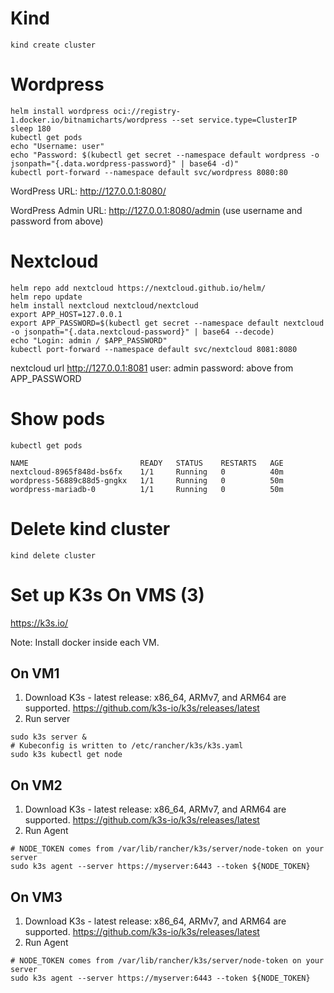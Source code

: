 # Kind
`kind create cluster`

# Wordpress
```
helm install wordpress oci://registry-1.docker.io/bitnamicharts/wordpress --set service.type=ClusterIP
sleep 180
kubectl get pods
echo "Username: user"
echo "Password: $(kubectl get secret --namespace default wordpress -o jsonpath="{.data.wordpress-password}" | base64 -d)"
kubectl port-forward --namespace default svc/wordpress 8080:80 
```

WordPress URL: http://127.0.0.1:8080/

WordPress Admin URL: http://127.0.0.1:8080/admin (use username and password from above)

# Nextcloud 
```
helm repo add nextcloud https://nextcloud.github.io/helm/
helm repo update
helm install nextcloud nextcloud/nextcloud
export APP_HOST=127.0.0.1
export APP_PASSWORD=$(kubectl get secret --namespace default nextcloud -o jsonpath="{.data.nextcloud-password}" | base64 --decode)
echo "Login: admin / $APP_PASSWORD"
kubectl port-forward --namespace default svc/nextcloud 8081:8080
```

nextcloud url http://127.0.0.1:8081
user: admin
password: above from APP_PASSWORD

# Show pods
```
kubectl get pods

NAME                         READY   STATUS    RESTARTS   AGE
nextcloud-8965f848d-bs6fx    1/1     Running   0          40m
wordpress-56889c88d5-gngkx   1/1     Running   0          50m
wordpress-mariadb-0          1/1     Running   0          50m
```


# Delete kind cluster

`kind delete cluster`


# Set up K3s On VMS (3)

https://k3s.io/

Note: Install docker inside each VM.

## On VM1
1. Download K3s - latest release: x86_64, ARMv7, and ARM64 are supported. https://github.com/k3s-io/k3s/releases/latest
2. Run server
```
sudo k3s server &
# Kubeconfig is written to /etc/rancher/k3s/k3s.yaml
sudo k3s kubectl get node
```

## On VM2
1. Download K3s - latest release: x86_64, ARMv7, and ARM64 are supported. https://github.com/k3s-io/k3s/releases/latest
2. Run Agent
```
# NODE_TOKEN comes from /var/lib/rancher/k3s/server/node-token on your server
sudo k3s agent --server https://myserver:6443 --token ${NODE_TOKEN}
```

## On VM3
1. Download K3s - latest release: x86_64, ARMv7, and ARM64 are supported. https://github.com/k3s-io/k3s/releases/latest
2. Run Agent
```
# NODE_TOKEN comes from /var/lib/rancher/k3s/server/node-token on your server
sudo k3s agent --server https://myserver:6443 --token ${NODE_TOKEN}
```
